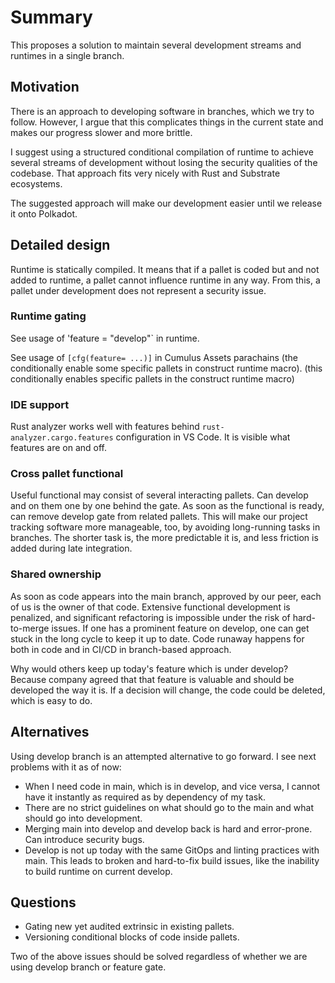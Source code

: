 # Summary

This proposes a solution to maintain several development streams and runtimes in a single branch.

## Motivation

There is an approach to developing software in branches, which we try to follow.
However, I argue that this complicates things in the current state and makes our progress slower and more brittle.

I suggest using a structured conditional compilation of runtime to achieve several streams of development without losing the security qualities of the codebase.
That approach fits very nicely with Rust and Substrate ecosystems.

The suggested approach will make our development easier until we release it onto Polkadot.

## Detailed design

Runtime is statically compiled. It means that if a pallet is coded but and not added to runtime, a pallet cannot influence runtime in any way.
From this, a pallet under development does not represent a security issue.

### Runtime gating

See usage of 'feature = "develop"` in runtime.

See usage of `[cfg(feature= ...)]` in Cumulus Assets parachains (the conditionally enable some specific pallets in construct runtime macro).
(this conditionally enables specific pallets in the construct runtime macro)
### IDE support

Rust analyzer works well with features behind `rust-analyzer.cargo.features` configuration in VS Code. It is visible what features are on and off.

### Cross pallet functional

Useful functional may consist of several interacting pallets. Can develop and on them one by one behind the gate.
As soon as the functional is ready, can remove develop gate from related pallets.
This will make our project tracking software more manageable, too, by avoiding long-running tasks in branches.
The shorter task is, the more predictable it is, and less friction is added during late integration.

### Shared ownership

As soon as code appears into the main branch, approved by our peer, each of us is the owner of that code.
Extensive functional development is penalized, and significant refactoring is impossible under the risk of hard-to-merge issues.
If one has a prominent feature on develop, one can get stuck in the long cycle to keep it up to date.
Code runaway happens for both in code and in CI/CD in branch-based approach.

Why would others keep up today's feature which is under develop?
Because company agreed that that feature is valuable and should be developed the way it is.
If a decision will change, the code could be deleted, which is easy to do.

## Alternatives

Using develop branch is an attempted alternative to go forward. I see next problems with it as of now:

- When I need code in main, which is in develop, and vice versa, I cannot have it instantly as required as by dependency of my task.
- There are no strict guidelines on what should go to the main and what should go into development.
- Merging main into develop and develop back is hard and error-prone. Can introduce security bugs.
- Develop is not up today with the same GitOps and linting practices with main. This leads to broken and hard-to-fix build issues, like the inability to build runtime on current develop.

## Questions

- Gating new yet audited extrinsic in existing pallets.
- Versioning conditional blocks of code inside pallets.

Two of the above issues should be solved regardless of whether we are using develop branch or feature gate.
